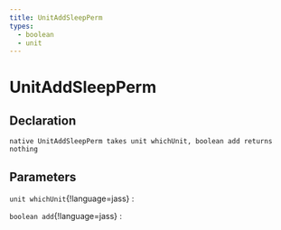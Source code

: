 ```yaml
---
title: UnitAddSleepPerm
types:
  - boolean
  - unit
---
```


# UnitAddSleepPerm

## Declaration

```jass
native UnitAddSleepPerm takes unit whichUnit, boolean add returns nothing
```

## Parameters
`unit whichUnit`{!language=jass}
: 

`boolean add`{!language=jass}
: 
